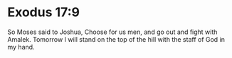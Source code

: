 # Exodus 17:9

So Moses said to Joshua, Choose for us men, and go out and fight with Amalek. Tomorrow I will stand on the top of the hill with the staff of God in my hand.
